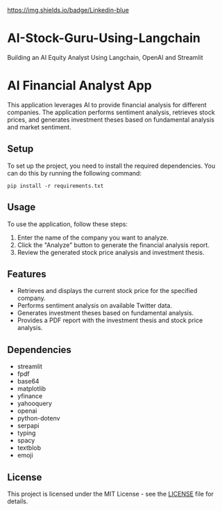 https://img.shields.io/badge/Linkedin-blue




# AI-Stock-Guru-Using-Langchain
Building an AI Equity Analyst Using Langchain, OpenAI and Streamlit


# AI Financial Analyst App

This application leverages AI to provide financial analysis for different companies. The application performs sentiment analysis, retrieves stock prices, and generates investment theses based on fundamental analysis and market sentiment.

## Setup

To set up the project, you need to install the required dependencies. You can do this by running the following command:

```
pip install -r requirements.txt
```


## Usage

To use the application, follow these steps:

1. Enter the name of the company you want to analyze.
2. Click the "Analyze" button to generate the financial analysis report.
3. Review the generated stock price analysis and investment thesis.

## Features

- Retrieves and displays the current stock price for the specified company.
- Performs sentiment analysis on available Twitter data.
- Generates investment theses based on fundamental analysis.
- Provides a PDF report with the investment thesis and stock price analysis.

## Dependencies

- streamlit
- fpdf
- base64
- matplotlib
- yfinance
- yahooquery
- openai
- python-dotenv
- serpapi
- typing
- spacy
- textblob
- emoji

## License

This project is licensed under the MIT License - see the [LICENSE](LICENSE) file for details.


